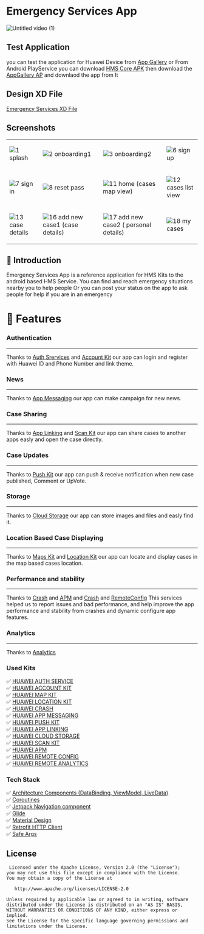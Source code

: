 # Emergency Services App

![Untitled video (1)](https://user-images.githubusercontent.com/33801510/202693151-e9c20239-2956-427b-ae7e-517202e66417.gif)

## Test Application
you can test the application for Huawei Device from [App Gallery](https://appgallery.huawei.com/app/C106649263) or From Android PlayService you can download [HMS Core APK](https://www.huaweicentral.com/download-the-latest-hms-core-apk-35/) then download the [AppGallery AP](https://huawei-appgallery.en.uptodown.com/android/) and downlaod the app from It

## Design XD File
[Emergency Services XD File](https://1drv.ms/u/s!Aixx5Z-bf6Qygf8_LcsC5yBwHVn0sw?e=1oXjhj)


## Screenshots

<table>
<tr>
<td>

![1 splash](https://user-images.githubusercontent.com/33801510/202693947-6665e367-3c64-4b76-88ff-728709d014d2.png)

<td>

![2 onboarding1](https://user-images.githubusercontent.com/33801510/202693953-2e497b54-acca-4867-89f4-8a944fb794d3.png)

<td>

![3 onboarding2](https://user-images.githubusercontent.com/33801510/202693934-1e37cc74-9d03-4508-bd99-d3162f1111da.png)

<td>

![6 sign up](https://user-images.githubusercontent.com/33801510/202694060-d51b5ed9-602a-45b7-8429-93e52c2d1337.png)

<tr>
<td>

![7 sign in](https://user-images.githubusercontent.com/33801510/202694062-1c6ba8b2-ba47-4206-8c55-b062a913ea6f.png)

<td>

![8 reset pass](https://user-images.githubusercontent.com/33801510/202694064-b1253cf8-8ed0-4c4e-b783-807e7b411761.png)

<td>

![11 home (cases map view)](https://user-images.githubusercontent.com/33801510/202694333-53537492-cf07-4526-ab58-8dc754558671.png)

<td>

![12 cases list view](https://user-images.githubusercontent.com/33801510/202694338-e660903b-b5a5-42b6-91c5-c4fd6249e620.png)


<tr>
<td>

![13 case details](https://user-images.githubusercontent.com/33801510/202694368-f2bfebb0-5b75-4f0b-a68c-3f9ab58de034.png)

<td>

![16 add new case1 (case details)](https://user-images.githubusercontent.com/33801510/202694385-1678458b-134f-440c-867a-739689e2804e.png)

<td>

![17 add new case2 ( personal details)](https://user-images.githubusercontent.com/33801510/202694391-89c82a7f-9b77-4726-b6ed-440b3e091bd4.png)

<td>

![18 my cases](https://user-images.githubusercontent.com/33801510/202694396-ac2ea7d4-e269-46e3-bcfd-c57fe71aaa47.png)

</table>

## 📔 Introduction

Emergency Services App is a reference application for HMS Kits to the android based HMS
Service. You can find and reach emergency situations nearby you to help people
Or you can post your status on the app to ask people for help if you are in an emergency


# 📱 Features

### Authentication
-----
Thanks to [Auth Srervices](https://developer.huawei.com/consumer/en/doc/development/AppGallery-connect-Guides/agc-auth-android-process-0000001324833521) and [Account Kit](https://developer.huawei.com/consumer/en/doc/development/HMSCore-Guides/introduction-0000001050048870)
our app can login and register with Huawei ID and Phone Number and link theme.


### News
-----
Thanks to [App Messaging](https://developer.huawei.com/consumer/en/doc/development/AppGallery-connect-Guides/agc-appmessage-getstarted-android-0000001072532718)
our app can make campaign for new news.


### Case Sharing
-----
Thanks to [App Linking](https://developer.huawei.com/consumer/en/doc/development/AppGallery-connect-Guides/agc-applinking-view-0000001370063721) and [Scan Kit](https://developer.huawei.com/consumer/en/doc/development/HMSCore-Guides/service-introduction-0000001050041994)
our app can share cases to another apps easly and open the case directly.


### Case Updates
-----
Thanks to [Push Kit](https://developer.huawei.com/consumer/en/doc/development/HMSCore-Guides/service-introduction-0000001050040060)
our app can push & receive notification when new case published, Comment or UpVote.


### Storage
-----
Thanks to [Cloud Storage](https://developer.huawei.com/consumer/en/doc/development/AppGallery-connect-Guides/agc-cloudstorage-introduction-0000001054847259)
our app can store images and files and easly find it.


### Location Based Case Displaying
-----
Thanks to [Maps Kit](https://developer.huawei.com/consumer/en/doc/development/HMSCore-Guides/android-sdk-introduction-0000001061991291) and [Location Kit](https://developer.huawei.com/consumer/en/doc/development/HMSCore-Guides/introduction-0000001050706106)
our app can locate and display cases in the map based cases location.


### Performance and stability
-----
Thanks to [Crash](https://developer.huawei.com/consumer/en/doc/development/AppGallery-connect-Guides/agc-crash-introduction-0000001055732708) and [APM](https://developer.huawei.com/consumer/en/doc/development/AppGallery-connect-Guides/agc-apm-introduction-0000001052247254) and [Crash](https://developer.huawei.com/consumer/en/doc/development/AppGallery-connect-Guides/agc-crash-introduction-0000001055732708) and [RemoteConfig](https://developer.huawei.com/consumer/en/doc/development/AppGallery-connect-Guides/agc-remoteconfig-introduction-0000001055149778)
This services helped us to report issues and bad performance, and help improve the app performance and stability from crashes and dynamic configure app features.


### Analytics
-----
Thanks to [Analytics](https://developer.huawei.com/consumer/en/hms/huawei-analyticskit/) 

### Used Kits

✅ [HUAWEI AUTH SERVICE](https://developer.huawei.com/consumer/en/agconnect/auth-service/) \
✅ [HUAWEI ACCOUNT KIT](https://developer.huawei.com/consumer/en/hms/huawei-accountkit/) \
✅ [HUAWEI MAP KIT](https://developer.huawei.com/consumer/en/hms/huawei-MapKit/) \
✅ [HUAWEI LOCATION KIT](https://developer.huawei.com/consumer/en/hms/huawei-locationkit/) \
✅ [HUAWEI CRASH](https://developer.huawei.com/consumer/en/agconnect/crash/) \
✅ [HUAWEI APP MESSAGING](https://developer.huawei.com/consumer/en/agconnect/app-messaging/) \
✅ [HUAWEI PUSH KIT](https://developer.huawei.com/consumer/en/hms/huawei-pushkit/) \
✅ [HUAWEI APP LINKING](https://developer.huawei.com/consumer/en/agconnect/App-linking/) \
✅ [HUAWEI CLOUD STORAGE](https://developer.huawei.com/consumer/en/agconnect/cloud-storage/) \
✅ [HUAWEI SCAN KIT](https://developer.huawei.com/consumer/en/hms/huawei-scankit/) \
✅ [HUAWEI APM](https://developer.huawei.com/consumer/en/agconnect/apm/) \
✅ [HUAWEI REMOTE CONFIG](https://developer.huawei.com/consumer/en/agconnect/remote-configuration/) \
✅ [HUAWEI REMOTE ANALYTICS](https://developer.huawei.com/consumer/en/hms/huawei-analyticskit/) 


### Tech Stack

✅ [Architecture Components (DataBinding, ViewModel, LiveData)](https://developer.android.com/topic/libraries/architecture/viewmodel)     \
✅ [Coroutines](https://developer.android.com/kotlin/coroutines)     \
✅ [Jetpack Navigation component](https://developer.android.com/guide/navigation)     \
✅ [Glide](https://github.com/bumptech/glide)     \
✅ [Material Design](https://material.io/develop/android)  \
✅ [Retrofit HTTP Client](https://square.github.io/retrofit/)  \
✅ [Safe Args](https://developer.android.com/guide/navigation/navigation-pass-data)


## License

     Licensed under the Apache License, Version 2.0 (the "License");
    you may not use this file except in compliance with the License.
    You may obtain a copy of the License at

       http://www.apache.org/licenses/LICENSE-2.0

    Unless required by applicable law or agreed to in writing, software
    distributed under the License is distributed on an "AS IS" BASIS,
    WITHOUT WARRANTIES OR CONDITIONS OF ANY KIND, either express or implied.
    See the License for the specific language governing permissions and
    limitations under the License.

